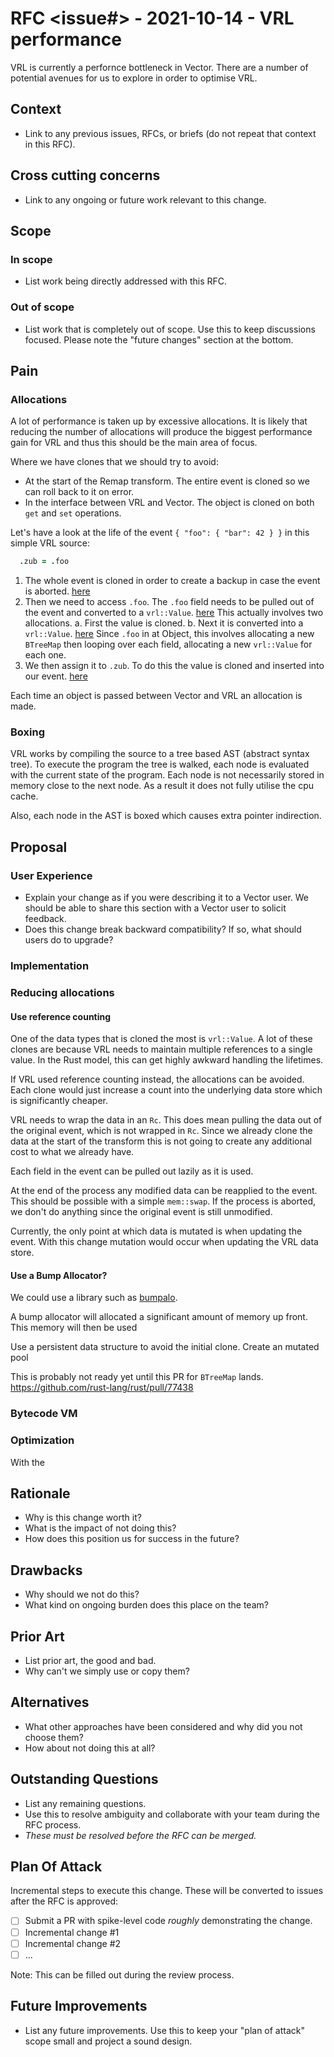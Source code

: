 # RFC <issue#> - 2021-10-14 - VRL performance

VRL is currently a perfornce bottleneck in Vector. There are a number of potential avenues for us to explore
in order to optimise VRL.

## Context

- Link to any previous issues, RFCs, or briefs (do not repeat that context in this RFC).

## Cross cutting concerns

- Link to any ongoing or future work relevant to this change.

## Scope

### In scope

- List work being directly addressed with this RFC.

### Out of scope

- List work that is completely out of scope. Use this to keep discussions focused. Please note the "future changes" section at the bottom.

## Pain

### Allocations

A lot of performance is taken up by excessive allocations. It is likely that reducing the number of allocations
will produce the biggest performance gain for VRL and thus this should be the main area of focus.

Where we have clones that we should try to avoid:

- At the start of the Remap transform. The entire event is cloned so we can roll back to it on error.
- In the interface between VRL and Vector. The object is cloned on both `get` and `set` operations.

Let's have a look at the life of the event `{ "foo": { "bar": 42 } }` in this simple VRL source:

```coffee
  .zub = .foo
```

1. The whole event is cloned in order to create a backup in case the event is aborted.
   [here](https://github.com/vectordotdev/vector/blob/v0.17.0/src/transforms/remap.rs#L135)
2. Then we need to access `.foo`. The `.foo` field needs to be pulled out of the event and converted to a `vrl::Value`.
   [here](https://github.com/vectordotdev/vector/blob/v0.17.0/lib/vector-core/src/event/vrl_target.rs#L130)
   This actually involves two allocations.
   a. First the value is cloned.
   b. Next it is converted into a `vrl::Value`.
      [here](https://github.com/vectordotdev/vector/blob/v0.17.0/lib/vector-core/src/event/value.rs#L308)
      Since `.foo` in at Object, this involves allocating a new `BTreeMap` then looping over each field, allocating a
      new `vrl::Value` for each one.
3. We then assign it to `.zub`. To do this the value is cloned and inserted into our event.
   [here](https://github.com/vectordotdev/vector/blob/v0.17.0/lib/vrl/compiler/src/expression/assignment.rs#L369)

Each time an object is passed between Vector and VRL an allocation is made.

### Boxing

VRL works by compiling the source to a tree based AST (abstract syntax tree). To execute the program the tree is walked, each node
is evaluated with the current state of the program. Each node is not necessarily stored in memory close to the next node. As a result
it does not fully utilise the cpu cache.

Also, each node in the AST is boxed which causes extra pointer indirection.


## Proposal

### User Experience

- Explain your change as if you were describing it to a Vector user. We should be able to share this section with a Vector user to solicit feedback.
- Does this change break backward compatibility? If so, what should users do to upgrade?

### Implementation

### Reducing allocations

#### Use reference counting

One of the data types that is cloned the most is `vrl::Value`. A lot of these clones are because VRL needs to maintain multiple references to
a single value. In the Rust model, this can get highly awkward handling the lifetimes.

If VRL used reference counting instead, the allocations can be avoided. Each clone would just increase a count into the underlying data store
which is significantly cheaper.

VRL needs to wrap the data in an `Rc`. This does mean pulling the data out of the original event, which is not wrapped in `Rc`. Since we already
clone the data at the start of the transform this is not going to create any additional cost to what we already have.

Each field in the event can be pulled out lazily as it is used.

At the end of the process any modified data can be reapplied to the event. This should be possible with a simple `mem::swap`. If the process
is aborted, we don't do anything since the original event is still unmodified.

Currently, the only point at which data is mutated is when updating the event. With this change mutation would occur when updating the VRL data store.


#### Use a Bump Allocator?

We could use a library such as [bumpalo](https://crates.io/crates/bumpalo).

A bump allocator will allocated a significant amount of memory up front. This memory will then be used


Use a persistent data structure to avoid the initial clone.
Create an mutated pool

This is probably not ready yet until this PR for `BTreeMap` lands.
https://github.com/rust-lang/rust/pull/77438


### Bytecode VM

### Optimization

With the


## Rationale

- Why is this change worth it?
- What is the impact of not doing this?
- How does this position us for success in the future?

## Drawbacks

- Why should we not do this?
- What kind on ongoing burden does this place on the team?

## Prior Art

- List prior art, the good and bad.
- Why can't we simply use or copy them?

## Alternatives

- What other approaches have been considered and why did you not choose them?
- How about not doing this at all?

## Outstanding Questions

- List any remaining questions.
- Use this to resolve ambiguity and collaborate with your team during the RFC process.
- *These must be resolved before the RFC can be merged.*

## Plan Of Attack

Incremental steps to execute this change. These will be converted to issues after the RFC is approved:

- [ ] Submit a PR with spike-level code _roughly_ demonstrating the change.
- [ ] Incremental change #1
- [ ] Incremental change #2
- [ ] ...

Note: This can be filled out during the review process.

## Future Improvements

- List any future improvements. Use this to keep your "plan of attack" scope small and project a sound design.

